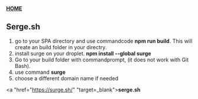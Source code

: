 [**HOME**](index.md)


## Serge.sh


1. go to your SPA directory and use commandcode **npm run build**. This will create an build folder in your directry.
2. install surge on your droplet. **npm install --global surge**
3. Go to your build folder with commandprompt, (it does not work with Git Bash).
4. use command **surge**
5. choose a different domain name if needed


<a "href="https://surge.sh/" "target=_blank">**serge.sh**</a>
